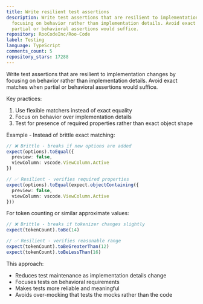 ```yaml
---
title: Write resilient test assertions
description: Write test assertions that are resilient to implementation changes by
  focusing on behavior rather than implementation details. Avoid exact matches when
  partial or behavioral assertions would suffice.
repository: RooCodeInc/Roo-Code
label: Testing
language: TypeScript
comments_count: 5
repository_stars: 17288
---
```


Write test assertions that are resilient to implementation changes by focusing on behavior rather than implementation details. Avoid exact matches when partial or behavioral assertions would suffice.

Key practices:
1. Use flexible matchers instead of exact equality
2. Focus on behavior over implementation details
3. Test for presence of required properties rather than exact object shape

Example - Instead of brittle exact matching:
```typescript
// ❌ Brittle - breaks if new options are added
expect(options).toEqual({ 
  preview: false, 
  viewColumn: vscode.ViewColumn.Active 
})

// ✅ Resilient - verifies required properties
expect(options).toEqual(expect.objectContaining({ 
  preview: false,
  viewColumn: vscode.ViewColumn.Active 
}))
```

For token counting or similar approximate values:
```typescript
// ❌ Brittle - breaks if tokenizer changes slightly
expect(tokenCount).toBe(14)

// ✅ Resilient - verifies reasonable range
expect(tokenCount).toBeGreaterThan(12)
expect(tokenCount).toBeLessThan(16)
```

This approach:
- Reduces test maintenance as implementation details change
- Focuses tests on behavioral requirements
- Makes tests more reliable and meaningful
- Avoids over-mocking that tests the mocks rather than the code